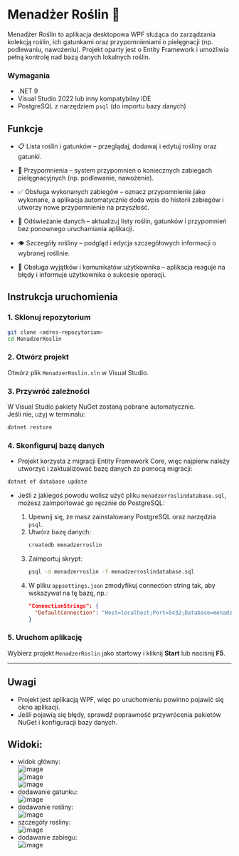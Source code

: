 # Menadżer Roślin 🌿
Menadżer Roślin to aplikacja desktopowa WPF służąca do zarządzania kolekcją roślin, ich gatunkami oraz przypomnieniami o pielęgnacji (np. podlewaniu, nawożeniu). Projekt oparty jest o Entity Framework i umożliwia pełną kontrolę nad bazą danych lokalnych roślin.

### Wymagania
- .NET 9 
- Visual Studio 2022 lub inny kompatybilny IDE
- PostgreSQL z narzędziem `psql` (do importu bazy danych)

## Funkcje  
- 📋 Lista roślin i gatunków – przeglądaj, dodawaj i edytuj rośliny oraz gatunki.

- 🔔 Przypomnienia – system przypomnień o koniecznych zabiegach pielęgnacyjnych (np. podlewanie, nawożenie).

- ✅ Obsługa wykonanych zabiegów – oznacz przypomnienie jako wykonane, a aplikacja automatycznie doda wpis do historii zabiegów i utworzy nowe przypomnienie na przyszłość.

- 🔄 Odświeżanie danych – aktualizuj listy roślin, gatunków i przypomnień bez ponownego uruchamiania aplikacji.

- 👁️ Szczegóły rośliny – podgląd i edycja szczegółowych informacji o wybranej roślinie.

- 🧪 Obsługa wyjątków i komunikatów użytkownika – aplikacja reaguje na błędy i informuje użytkownika o sukcesie operacji.

## Instrukcja uruchomienia

### 1. Sklonuj repozytorium
```bash
git clone <adres-repozytorium>
cd MenadzerRoslin
```

### 2. Otwórz projekt
Otwórz plik `MenadzerRoslin.sln` w Visual Studio.

### 3. Przywróć zależności
W Visual Studio pakiety NuGet zostaną pobrane automatycznie.  
Jeśli nie, użyj w terminalu:
```bash
dotnet restore
```

### 4. Skonfiguruj bazę danych

- Projekt korzysta z migracji Entity Framework Core, więc najpierw należy utworzyć i zaktualizować bazę danych za pomocą migracji:

```bash
dotnet ef database update
```

- Jeśli z jakiegoś powodu wolisz użyć pliku `menadzerroslindatabase.sql`, możesz zaimportować go ręcznie do PostgreSQL:

  1. Upewnij się, że masz zainstalowany PostgreSQL oraz narzędzia `psql`.
  2. Utwórz bazę danych:
     ```bash
     createdb menadzerroslin
     ```
  3. Zaimportuj skrypt:
     ```bash
     psql -d menadzerroslin -f menadzerroslindatabase.sql
     ```
  4. W pliku `appsettings.json` zmodyfikuj connection string tak, aby wskazywał na tę bazę, np.:
     ```json
     "ConnectionStrings": {
       "DefaultConnection": "Host=localhost;Port=5432;Database=menadzerroslin;Username=twoj_uzytkownik;Password=twoje_haslo"
     }
     ```

### 5. Uruchom aplikację
Wybierz projekt `MenadzerRoslin` jako startowy i kliknij **Start** lub naciśnij **F5**.

---

## Uwagi
- Projekt jest aplikacją WPF, więc po uruchomieniu powinno pojawić się okno aplikacji.
- Jeśli pojawią się błędy, sprawdź poprawność przywrócenia pakietów NuGet i konfiguracji bazy danych.


## Widoki:
- widok główny:  
![image](https://github.com/user-attachments/assets/7c33c1dd-70d5-4d74-a7d2-6c055de9a7d5)  
![image](https://github.com/user-attachments/assets/bf03a00b-6dff-4e10-a834-955ba436d0c3)  
![image](https://github.com/user-attachments/assets/411ec32e-f4bf-4530-8884-6a21b5d68f51)  
- dodawanie gatunku:    
![image](https://github.com/user-attachments/assets/c35d2ce3-aed1-4618-875c-eabf4051e2e2)  
- dodawanie rośliny:  
![image](https://github.com/user-attachments/assets/962d62d5-ecb2-4bbc-b8d8-eae5e0feb9f5)  
- szczegóły rośliny:  
![image](https://github.com/user-attachments/assets/bda0febb-ca50-48ca-a62d-eed14764fcfd)    
- dodawanie zabiegu:  
![image](https://github.com/user-attachments/assets/53773d31-91ac-4270-b1f4-2c25b67d1387)  






